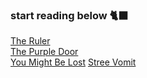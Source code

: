### **start reading below** 🐈‍⬛

[The Ruler](ruler.md)  
[The Purple Door](the-purple-door.md)  
[You Might Be Lost](lost.md)
[Stree Vomit](street-vomit.md)
